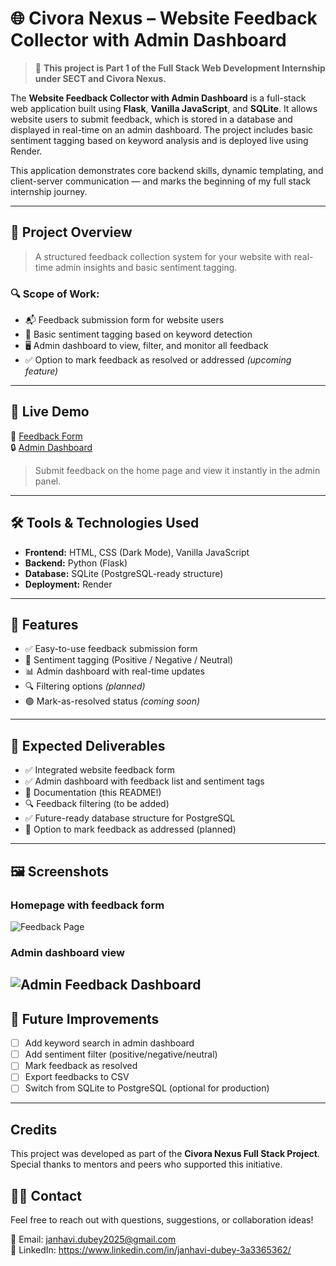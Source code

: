 # 🌐 Civora Nexus – Website Feedback Collector with Admin Dashboard

> 🚀 **This project is Part 1 of the Full Stack Web Development Internship under SECT and Civora Nexus.**

The **Website Feedback Collector with Admin Dashboard** is a full-stack web application built using **Flask**, **Vanilla JavaScript**, and **SQLite**. It allows website users to submit feedback, which is stored in a database and displayed in real-time on an admin dashboard. The project includes basic sentiment tagging based on keyword analysis and is deployed live using Render.

This application demonstrates core backend skills, dynamic templating, and client-server communication — and marks the beginning of my full stack internship journey.

---

## 📝 Project Overview

> A structured feedback collection system for your website with real-time admin insights and basic sentiment tagging.

### 🔍 Scope of Work:
- 📬 Feedback submission form for website users
- 🧠 Basic sentiment tagging based on keyword detection
- 🖥️ Admin dashboard to view, filter, and monitor all feedback
- ✅ Option to mark feedback as resolved or addressed *(upcoming feature)*

---

## 🚀 Live Demo

🔗 [Feedback Form](https://website-feedback-1.onrender.com)  
🔒 [Admin Dashboard](https://website-feedback-1.onrender.com/admin)

> Submit feedback on the home page and view it instantly in the admin panel.

---

## 🛠️ Tools & Technologies Used

- **Frontend:** HTML, CSS (Dark Mode), Vanilla JavaScript
- **Backend:** Python (Flask)
- **Database:** SQLite (PostgreSQL-ready structure)
- **Deployment:** Render

---

## 🎯 Features

- ✅ Easy-to-use feedback submission form
- 🧠 Sentiment tagging (Positive / Negative / Neutral)
- 📊 Admin dashboard with real-time updates
- 🔍 Filtering options *(planned)*
- 🟢 Mark-as-resolved status *(coming soon)*
---


## 🧩 Expected Deliverables

- ✅ Integrated website feedback form  
- ✅ Admin dashboard with feedback list and sentiment tags  
- 📄 Documentation (this README!)  
- 🔍 Feedback filtering (to be added)  
- ✅ Future-ready database structure for PostgreSQL  
- 🔄 Option to mark feedback as addressed (planned)

---

## 🖼️ Screenshots 
### Homepage with feedback form
  ![Feedback Page](https://github.com/buildwithjanhavi/Website-Feedback-Collector-with-Admin-Dashboard-/blob/main/assests-1/feedback%20form.png)
  
### Admin dashboard view

![Admin Feedback Dashboard](https://github.com/buildwithjanhavi/Website-Feedback-Collector-with-Admin-Dashboard-/blob/main/assests-1/admin%20.png)
---
## 🔮 Future Improvements

- [ ] Add keyword search in admin dashboard
- [ ] Add sentiment filter (positive/negative/neutral)
- [ ] Mark feedback as resolved
- [ ] Export feedbacks to CSV
- [ ] Switch from SQLite to PostgreSQL (optional for production)

---
##  Credits

This project was developed as part of the **Civora Nexus Full Stack Project**. Special thanks to mentors and peers who supported this initiative.

## 🙋‍♀️ Contact

Feel free to reach out with questions, suggestions, or collaboration ideas!

📧 Email: janhavi.dubey2025@gmail.com  
🔗 LinkedIn: https://www.linkedin.com/in/janhavi-dubey-3a3365362/








